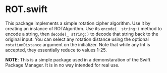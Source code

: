 # ROT.swift

This package implements a simple rotation cipher algorithm. Use it by creating an instance of ROTAlgorithm. Use its `encode(_ string:)` method to encode a string, then `decode(_ string:)` to decode that string back to the original input. You can select any rotation distance using the optional `rotationDistance` argument on the initializer. Note that while any Int is accepted, they essentially reduce to values 1-25.

**NOTE**: This is a simple package used in a demonstaration of the Swift Package Manager. It is in no way intended for real use.
